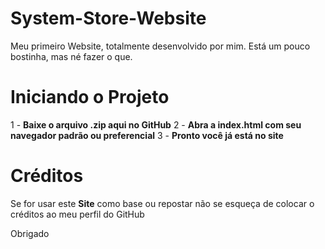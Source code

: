 # System-Store-Website
Meu primeiro Website, totalmente desenvolvido por mim. Está um pouco bostinha, mas né fazer o que.


# Iniciando o Projeto

1 - **Baixe o arquivo .zip aqui no GitHub**
2 - **Abra a index.html com seu navegador padrão ou preferencial**
3 - **Pronto você já está no site** 

# Créditos

Se for usar este **Site** como base ou repostar não se esqueça de colocar o créditos ao meu perfil do GitHub

Obrigado 
